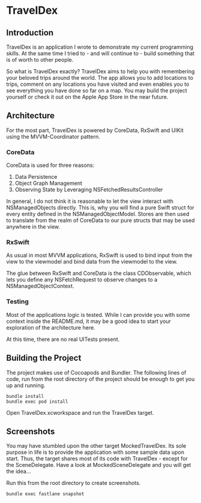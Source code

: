 # TravelDex

## Introduction
TravelDex is an application I wrote to demonstrate my current programming skills. At the same time I tried to - and will continue to - build something that is of worth to other people. 

So what is TravelDex exactly? TravelDex aims to help you with remembering your beloved trips around the world. The app allows you to add locations to trips, comment on any locations you have visited and even enables you to see everything you have done so far on a map. You may build the project yourself or check it out on the Apple App Store in the near future.

## Architecture
For the most part, TravelDex is powered by CoreData, RxSwift and UIKit using the MVVM-Coordinator pattern. 

### CoreData
CoreData is used for three reasons:
1. Data Persistence
3. Object Graph Management
2. Observing State by Leveraging NSFetchedResultsController

In general, I do not think it is reasonable to let the view interact with NSManagedObjects directly. This is, why you will find a pure Swift struct for every entity defined in the NSManagedObjectModel. Stores are then used to translate from the realm of CoreData to our pure structs that may be used anywhere in the view.

### RxSwift
As usual in most MVVM applications, RxSwift is used to bind input from the view to the viewmodel and bind data from the viewmodel to the view.

The glue between RxSwift and CoreData is the class CDObservable, which lets you define any NSFetchRequest to observe changes to a NSManagedObjectContext.

### Testing
Most of the applications logic is tested. While I can provide you with some context inside the README.md, it may be a good idea to start your exploration of the architecture here.

At this time, there are no real UITests present.


## Building the Project
The project makes use of Cocoapods and Bundler. The following lines of code, run from the root directory of the project should be enough to get you up and running.
```
bundle install
bundle exec pod install
```
Open TravelDex.xcworkspace and run the TravelDex target. 

## Screenshots
You may have stumbled upon the other target MockedTravelDex. Its sole purpose in life is to provide the application with some sample data upon start. Thus, the target shares most of its code with TravelDex - except for the SceneDelegate. Have a look at MockedSceneDelegate and you will get the idea...
 
Run this from the root directory to create screenshots.
```
bundle exec fastlane snapshot
```
